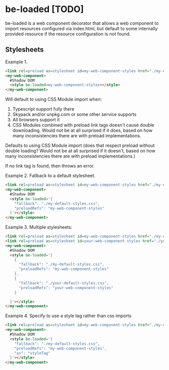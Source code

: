 # be-loaded [TODO]

be-loaded is a web component decorator that allows a web component to import resources configured via index.html, but default to some internally provided resource if the resource configuration is not found.

## Stylesheets

Example 1.


```html
<link rel=preload as=stylesheet id=my-web-component-styles href="./my-customized-styles.css">
<my-web-component>
  #Shadow DOM
  <style be-loaded=my-web-component-styles></style>
</my-web-component>
```

Will default to using CSS Module import when:

1.  Typescript support fully there
2.  Skypack and/or unpkg.com or some other service supports
3.  All browsers support it
4.  CSS Modules combined with preload link tags doesn't cause double downloading.  Would not be at all surprised if it does, based on how many inconsistencies there are with preload implementations.


Defaults to using CSS Module import (does that respect preload without double loading?  Would not be at all surprised if it doesn't, based on how many inconsistencies there are with preload implementations.)



If no link tag is found, then throws an error.


Example 2.  Fallback to a default stylesheet.

```html
<link rel=preload as=stylesheet id=my-web-component-styles href="./my-customized-styles.css">
<my-web-component>
  #Shadow DOM
  <style be-loaded='{
    "fallback": "./my-default-styles.css",
    "preloadRefs": "my-web-component-styles"
  }'></style>
</my-web-component>
```

Example 3.  Multiple stylesheets:

```html
<link rel=preload as=stylesheet id=my-web-component-styles href="./my-customized-styles.css">
<link rel=preload as=stylesheet id=your-web-component-styles href="./your-customized-styles.css">
<my-web-component>
  #Shadow DOM
  <style be-loaded='[
    {
      "fallback": "./my-default-styles.css",
      "preloadRefs": "my-web-component-styles"
    },
    {
      "fallback": "./your-default-styles.css",
      "preloadRefs": "your-web-component-styles"
    }

  ]'></style>
</my-web-component>
```

Example 4.  Specify to use a style tag rather than css imports

```html
<link rel=preload as=stylesheet id=my-web-component-styles href="./my-customized-styles.css">
<my-web-component>
  #Shadow DOM
  <style be-loaded='{
    "fallback": "./my-default-styles.css",
    "preloadRefs": "my-web-component-styles",
    "as": "styleTag"
  }'></style>
</my-web-component>
```




